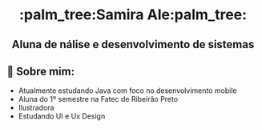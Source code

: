 <h1 align="center"><b>:palm_tree:Samira Ale:palm_tree:</b>

<h2 align="center"><b>Aluna de nálise e desenvolvimento de sistemas</b>
  
  <br>
  
## :herb: **Sobre mim:**
  - Atualmente estudando Java com foco no desenvolvimento mobile
  - Aluna do 1º semestre na Fatec de Ribeirão Preto
  - Ilustradora
  - Estudando UI e Ux Design
  
  
